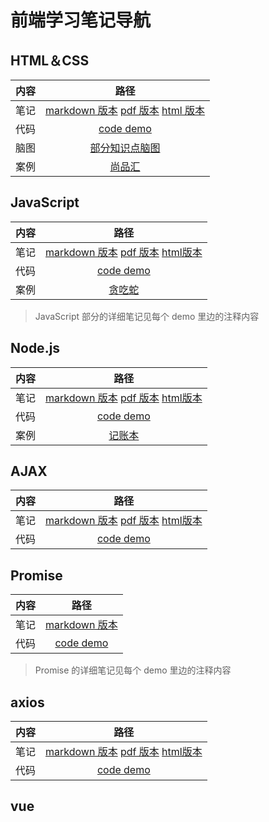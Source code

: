# 前端学习笔记导航

## HTML＆CSS

| 内容  |                                                           路径                                                            |
| :---: | :-----------------------------------------------------------------------------------------------------------------------: |
| 笔记  | [markdown 版本](./1-HTML+CSS/HTML+CSS.md)  [pdf 版本](./1-HTML+CSS/HTML+CSS.pdf)  [html 版本](./1-HTML+CSS/HTML+CSS.html) |
| 代码  |                                              [code demo](./1-HTML+CSS/CODES)                                              |
| 脑图  |                                           [部分知识点脑图](./1-HTML+CSS/MINDS)                                            |
| 案例  |                                            [尚品汇](./1-HTML+CSS/CODES/尚品汇)                                            |

## JavaScript

| 内容  |                                                                 路径                                                                 |
| :---: | :----------------------------------------------------------------------------------------------------------------------------------: |
| 笔记  | [markdown 版本](./2-JavaScript/JavaScript.md)  [pdf 版本](./2-JavaScript/JavaScript.pdf)  [html版本](./2-JavaScript/JavaScript.html) |
| 代码  |                                                  [code demo](./2-JavaScript/CODES)                                                   |
| 案例  |                                             [贪吃蛇](./2-JavaScript/CODES/练习：贪吃蛇)                                              |

> JavaScript 部分的详细笔记见每个 demo 里边的注释内容

## Node.js

| 内容  |                                                        路径                                                        |
| :---: | :----------------------------------------------------------------------------------------------------------------: |
| 笔记  | [markdown 版本](./3-Node.js/Node.js.md)  [pdf 版本](./3-Node.js/Node.js.pdf)  [html版本](./3-Node.js/Node.js.html) |
| 代码  |                                           [code demo](./3-Node.js/CODES)                                           |
| 案例  |                                         [记账本](./3-Node.js/CODES/记账本)                                         |

## AJAX
| 内容 |                             路径                             |
| :--: | :----------------------------------------------------------: |
| 笔记 | [markdown 版本](./4-Ajax/Ajax.md)  [pdf 版本](./4-Ajax/Ajax.pdf)  [html版本](./4-Ajax/Ajax.html) |
| 代码 |                 [code demo](./4-Ajax/CODES)                  |

## Promise

| 内容 |                  路径                   |
| :--: | :-------------------------------------: |
| 笔记 | [markdown 版本](./5-Promise/Promise.md) |
| 代码 |     [code demo](./5-Promise/CODES)      |

> Promise 的详细笔记见每个 demo 里边的注释内容

## axios

| 内容 |                             路径                             |
| :--: | :----------------------------------------------------------: |
| 笔记 | [markdown 版本](./6-axios/axios.md) [pdf 版本](./6-axios/axios.pdf)  [html版本](./6-axios/axios.html) |
| 代码 |                 [code demo](./6-axios/CODES)                 |

## vue

